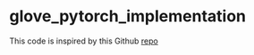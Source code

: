 # glove_pytorch_implementation #
This code is inspired by this Github [repo](https://github.com/noaRricky/pytorch-glove/)
